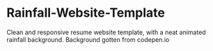 # Rainfall-Website-Template
Clean and responsive resume website template, with a neat animated rainfall background. Background gotten from codepen.io
